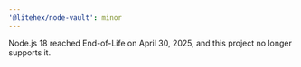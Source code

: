 ```yaml
---
'@litehex/node-vault': minor
---
```


Node.js 18 reached End-of-Life on April 30, 2025, and this project no longer supports it.
